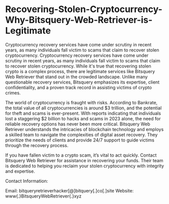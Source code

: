 # Recovering-Stolen-Cryptocurrency-Why-Bitsquery-Web-Retriever-is-Legitimate
Cryptocurrency recovery services have come under scrutiny in recent years, as many individuals fall victim to scams that claim to recover stolen cryptocurrency.
Cryptocurrency recovery services have come under scrutiny in recent years, as many individuals fall victim to scams that claim to recover stolen cryptocurrency. While it's true that recovering stolen crypto is a complex process, there are legitimate services like Bitsquery Web Retriever that stand out in the crowded landscape. Unlike many questionable recovery services, Bitsquery emphasizes its expertise, client confidentiality, and a proven track record in assisting victims of crypto crimes.

The world of cryptocurrency is fraught with risks. According to Bankrate, the total value of all cryptocurrencies is around $3 trillion, and the potential for theft and scams is ever-present. With reports indicating that individuals lost a staggering $2 billion to hacks and scams in 2023 alone, the need for reliable recovery options has never been more critical. Bitsquery Web Retriever understands the intricacies of blockchain technology and employs a skilled team to navigate the complexities of digital asset recovery. They prioritize the needs of clients and provide 24/7 support to guide victims through the recovery process.

If you have fallen victim to a crypto scam, it’s vital to act quickly. Contact Bitsquery Web Retriever for assistance in recovering your funds. Their team is dedicated to helping you reclaim your stolen cryptocurrency with integrity and expertise.

Contact Information:

Email: bitqueryretrieverhacker[@]bitquery[.]co[.]site
Website: www{.}BitsqueryWebRetriever{.}xyz
